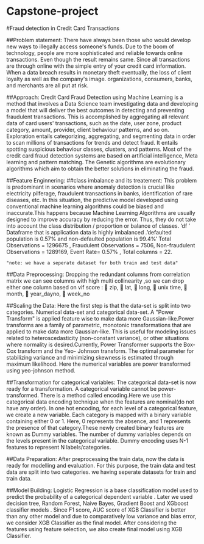 # Capstone-project
#Fraud detection in Credit Card Transactions

##Problem statement:
  There have always been those who would develop new ways to illegally access someone's funds. Due to the boom of technology, people are more sophisticated and reliable towards online transactions. Even though the result remains same. Since all transactions are through online with the simple entry of your credit card information. When a data breach results in monetary theft eventually, the loss of client loyalty as well as the company's image. organizations, consumers, banks, and merchants are all put at risk.

##Approach:
  Credit Card Fraud Detection using Machine Learning is a method that involves a Data Science team investigating data and developing a model that will deliver the best outcomes in detecting and preventing fraudulent transactions. This is accomplished by aggregating all relevant data of card users' transactions, such as the date, user zone, product category, amount, provider, client behaviour patterns, and so on. Exploration entails categorizing, aggregating, and segmenting data in order to scan millions of transactions for trends and detect fraud. It entails spotting suspicious behaviour classes, clusters, and patterns. Most of the credit card fraud detection systems are based on artificial intelligence, Meta learning and pattern matching. The Genetic algorithms are evolutionary algorithms which aim to obtain the better 
solutions in eliminating the fraud.

##Feature Enginnering:
  ##class imbalance and its treatement:
    This problem is predominant in scenarios where anomaly detection is crucial like electricity pilferage, fraudulent transactions in banks, identification of rare diseases, etc. In this situation, the predictive model developed using conventional machine learning algorithms could be biased and inaccurate.This happens because Machine Learning Algorithms are usually designed to improve accuracy by reducing the error. Thus, they do not take into account the class distribution / proportion or balance of classes. ‘df ’ Dataframe that is application data is highly imbalanced .’defaulted population is 0.57% and non-defaulted population is 99.4%’ Total Observations = 1296675 , Fraudulent Observations = 7506, Non-fraudulent Observations = 1289169, Event Rate= 0.57% , Total columns = 22.
 
    "note: we have a seperate dataset for both train and test data"
  
  ##Data Preprocessing:
    Dropping the redundant columns from correlation matrix we can see columns with high multi collinearity ,so we can drop either one column based on vif score : 
 zip,  lat,  long,  unix time,  month,  year_dayno,  week_no
  
  ##Scaling the Data:
    Here the first step is that the data-set is split into two categories. Numerical data-set and categorical data-set. A "Power Transform" is applied feature wise to make data more Gaussian-like.Power transforms are a family of parametric, monotonic transformations that are applied to make data more Gaussian-like. This is useful for modeling issues related to heteroscedasticity (non-constant variance), or other situations where normality is desired.Currently, Power Transformer supports the Box-Cox transform and the Yeo- Johnson transform. The optimal parameter for stabilizing variance and minimizing skewness is estimated through maximum likelihood. Here the numerical variables are power transformed using yeo-johnson method.
    
  ##Transformation for categorical variables:
    The categorical data-set is now ready for a transformation. A categorical variable cannot be power-transformed. There is a method called encoding.Here we use this
categorical data encoding technique when the features are nominal(do not have any order). In one hot encoding, for each level of a categorical feature, we create a new
variable. Each category is mapped with a binary variable containing either 0 or 1. Here, 0 represents the absence, and 1 represents the presence of that category.These
newly created binary features are known as Dummy variables. The number of dummy variables depends on the levels present in the categorical variable. Dummy encoding uses N-1 features to represent N labels/categories.

  ##Data Preparation:
    After preprocessing the train data, now the data is ready for modelling and evaluation. For this purpose, the train data and test data are split into two categories. we having seperate datasets for train and train data.
    
##Model Building:
  Logistic Regression is a  base classification model used to predict the probability of a categorical dependent variable . Later we used decision tree, Random Forest, Naive Bayes, Gradient Boost and XGboost classifier models .
  Since F1 score, AUC score of XGB Classifier is better than any other model and due to comparatively low variance and bias error, we consider XGB Classifier as the final model. After considering the features using feature selection, we also  create final model using XGB Classifier.
